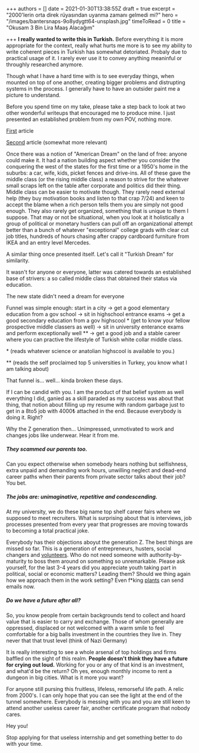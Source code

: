 +++
authors = []
date = 2021-01-30T13:38:55Z
draft = true
excerpt = "2000'lerin orta direk rüyasından uyanma zamanı gelmedi mi?"
hero = "/images/bantersnaps-9o8ydygtt64-unsplash.jpg"
timeToRead = 0
title = "Okusam 3 Bin Lira Maaş Alacağım"

+++
**I really wanted to write this in Turkish.** Before everything it is more appropriate for the context, really what hurts me more is to see my ability to write coherent pieces in Turkish has somewhat detoriated. Probaly due to practical usage of it. I rarely ever use it to convey anything meaninful or throughly researched anymore.

Though what I have a hard time with is to see everyday things, when mounted on top of one another, creating bigger problems and distrupting systems in the process. I generally have to have an outsider paint me a picture to understand.

Before you spend time on my take, please take a step back to look at two other wonderful writeups that encouraged me to produce mine. I just presented an established problem from my own POV, nothing more.

[First](https://twitter.com/mrozansonmez/status/1354068332991885315) article

[Second](https://www.paraanaliz.com/2020/ekonomi/kerim-rota-yazdi-baris-ve-sinemin-orta-direk-olma-hayali-50957/) article (somewhat more relevant)

Once there was a notion of "American Dream" on the land of free: anyone could make it. It had a nation building aspect whether you consider the conquering the west of the states for the first time or a 1950's home in the suburbs: a car, wife, kids, picket fences and drive-ins. All of these gave the middle class (or the rising middle class) a reason to strive for the whatever small scraps left on the table after corporate and politics did their thing. Middle class can be easier to motivate though. They rarely need external help (they buy motivation books and listen to that crap 7/24) and keen to accept the blame when a rich person tells them you are simply not good enough. They also rarely get organized, something that is unique to them I suppose. That may or not be situational, when you look at it holistically a group of political or monetary hustlers can pull off an organizational attempt better than a bunch of whatever "exceptional" college grads with clear cut job titles, hundreds of hours chasing after crappy cardboard furniture from IKEA and an entry level Mercedes.

A similar thing once presented itself. Let's call it "Turkish Dream" for similarity.

It wasn't for anyone or everyone, latter was catered towards an established base of strivers: a so called middle class that obtained their status via education.

The new state didn't need a dream for everyone

Funnel was simple enough: start in a city -> get a good elementary education from a gov school -> sit in highschool entrance exams -> get a good secondary education from a gov highscool *  (get to know your fellow prospective middle classers as well) -> sit in university enterance exams and perform exceptionally well ** -> get a good job and a stable career where you can practive the lifestyle of Turkish white collar middle class.

\* (reads whatever science or anatolian highscool is available to you.)

\** (reads the self proclaimed top 5 universities in Turkey, you know what I am talking about)

That funnel is... well... kinda broken these days.

If I can be candid with you. I am the product of that belief system as well everything I did, ganied as a skill paraded as my success was about that thing, that notion about filling up my resume with random garbage just to get in a 8to5 job with 4000₺ attached in the end. Because everybody is doing it. Right?

Why the Z generation then... Unimpressed, unmotivated to work and changes jobs like underwear. Hear it from me.

##### They scammed our parents too.

Can you expect otherwise when somebody hears nothing but selfishness, extra unpaid and demanding work hours, unwilling neglect and dead-end career paths when their parents from private sector talks about their job? You bet.

##### The jobs are: unimaginative, repetitive and condescending.

At my university, we do these big name top shelf career fairs where we supposed to meet recruiters. What is surprising about that is interviews, job processes presented from every year that progresses are moving towards to becoming a total practical joke.

Everybody has their objections aboyut the generation Z. The best things are missed so far. This is a generation of entrepreneurs, husters, social changers and [volunteers](https://www.forbes.com/sites/forbesnonprofitcouncil/2018/11/09/gen-z-what-you-need-to-know-about-the-newest-generation-of-donors-and-volunteers/?sh=62103bb92fd6). Who do not need  someone with authority-by-maturity to boss them around on something so unremarkable. Please ask yourself, for the last 3-4 years did you appreciate youth taking part in political, social or economic matters? Leading them? Should we thing again how we approach them in the work setting? Even f*king [plants](https://www.theguardian.com/food/2021/feb/03/spams-new-frontier-now-even-spinach-can-send-emails) can send emails now.

##### Do we have a future after all?

So, you know people from certain backgrounds tend to collect and hoard value that is easier to carry and exchange. Those of whom generally are oppressed, displaced or not welcomed with a warm smile to feel comfortable for a big balls investment in the countries they live in. They never that that trust level (think of Nazi Germany)

It is really interesting to see a whole arsenal of top holdings and firms baffled on the sight of this realm. **People doesn't think they have a future for crying out loud.** Working for you or any of that kind is an investment, and what'd be the return? Oh yes, enough monthly income to rent a dungeon in big cities. What is it more you want?

For anyone still pursing this fruitless, lifeless, remorseful life path. A relic from 2000's. I can only hope that you can see the light at the end of the tunnel somewhere. Everybody is messing with you and you are still keen to attend another useless career fair, another certificate program that nobody cares.

Hey you!

Stop applying for that useless internship and get something better to do with your time.